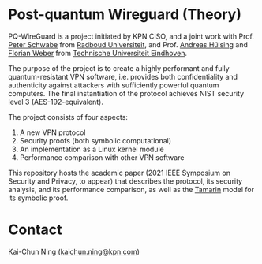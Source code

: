 # Post-quantum Wireguard (Theory)

PQ-WireGuard is a project initiated by KPN CISO, and a joint work with
Prof. [Peter Schwabe](https://cryptojedi.org/peter/index.shtml) from [Radboud
Universiteit](https://www.ru.nl/english/), and Prof. [Andreas
Hülsing](https://huelsing.net/) and [Florian Weber](https://florianjw.de/) from
[Technische Universiteit Eindhoven](https://www.tue.nl/en/).

The purpose of the project is to create a highly performant and fully
quantum-resistant VPN software, i.e. provides both confidentiality and
authenticity against attackers with sufficiently powerful quantum computers.
The final instantiation of the protocol achieves NIST security level 3
(AES-192-equivalent).

The project consists of four aspects:
1. A new VPN protocol
2. Security proofs (both symbolic computational)
3. An implementation as a Linux kernel module
4. Performance comparison with other VPN software

This repository hosts the academic paper (2021 IEEE Symposium on Security and
Privacy, to appear) that describes the protocol, its security analysis, and
its performance comparison, as well as the
[Tamarin](https://tamarin-prover.github.io/) model for its symbolic proof.

# Contact
Kai-Chun Ning (kaichun.ning@kpn.com)
